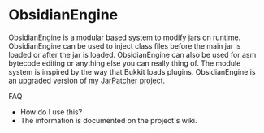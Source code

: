 # ObsidianEngine

ObsidianEngine is a modular based system to modify jars on runtime. ObsidianEngine can be used to inject class files before the main jar is loaded or after the jar is loaded. ObsidianEngine can also be used for asm bytecode editing or anything else you can really thing of. The module system is inspired by the way that Bukkit loads plugins. ObsidianEngine is an upgraded version of my [JarPatcher project](http://github.com/virustotalop/JarPatcher).

FAQ
* How do I use this?
 * The information is documented on the project's wiki.
